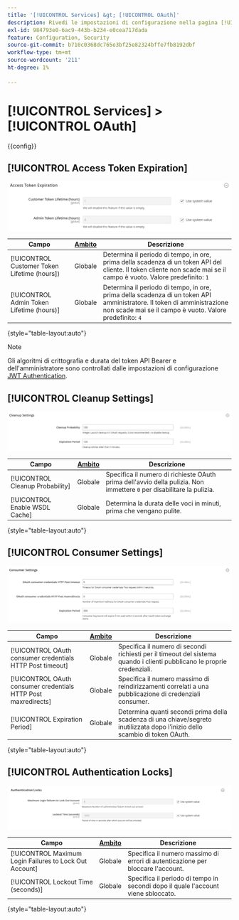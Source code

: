 ```yaml
---
title: '[!UICONTROL Services] &gt; [!UICONTROL OAuth]'
description: Rivedi le impostazioni di configurazione nella pagina [!UICONTROL Services] &gt; [!UICONTROL OAuth] dell'amministratore di Commerce.
exl-id: 984793e0-6ac9-443b-b234-e0cea717dada
feature: Configuration, Security
source-git-commit: b710c0368dc765e3bf25e82324bffe7fb8192dbf
workflow-type: tm+mt
source-wordcount: '211'
ht-degree: 1%

---
```


# [!UICONTROL Services] > [!UICONTROL OAuth]

{{config}}

## [!UICONTROL Access Token Expiration]

![Scadenza token di accesso](./assets/oauth-token-expire.png)<!-- zoom -->

| Campo | [Ambito](../../getting-started/websites-stores-views.md#scope-settings) | Descrizione |
|--- |--- |--- |
| [!UICONTROL Customer Token Lifetime (hours]) | Globale | Determina il periodo di tempo, in ore, prima della scadenza di un token API del cliente. Il token cliente non scade mai se il campo è vuoto. Valore predefinito: `1` |
| [!UICONTROL Admin Token Lifetime (hours)] | Globale | Determina il periodo di tempo, in ore, prima della scadenza di un token API amministratore. Il token di amministrazione non scade mai se il campo è vuoto. Valore predefinito: `4` |

{style="table-layout:auto"}

>[!NOTE]
>
>Gli algoritmi di crittografia e durata del token API Bearer e dell&#39;amministratore sono controllati dalle impostazioni di configurazione [JWT Authentication](magento-web-api.md#jwt-authentication).

## [!UICONTROL Cleanup Settings]

![Impostazioni pulizia](./assets/oauth-cleanup.png)<!-- zoom -->

| Campo | [Ambito](../../getting-started/websites-stores-views.md#scope-settings) | Descrizione |
|--- |--- |--- |
| [!UICONTROL Cleanup Probability] | Globale | Specifica il numero di richieste OAuth prima dell&#39;avvio della pulizia. Non immettere `0` per disabilitare la pulizia. |
| [!UICONTROL Enable WSDL Cache] | Globale | Determina la durata delle voci in minuti, prima che vengano pulite. |

{style="table-layout:auto"}

## [!UICONTROL Consumer Settings]

![Impostazioni consumer](./assets/oauth-consumer-settings.png)<!-- zoom -->

| Campo | [Ambito](../../getting-started/websites-stores-views.md#scope-settings) | Descrizione |
|--- |--- |--- |
| [!UICONTROL OAuth consumer credentials HTTP Post timeout] | Globale | Specifica il numero di secondi richiesti per il timeout del sistema quando i clienti pubblicano le proprie credenziali. |
| [!UICONTROL OAuth consumer credentials HTTP Post maxredirects] | Globale | Specifica il numero massimo di reindirizzamenti correlati a una pubblicazione di credenziali consumer. |
| [!UICONTROL Expiration Period] | Globale | Determina quanti secondi prima della scadenza di una chiave/segreto inutilizzata dopo l’inizio dello scambio di token OAuth. |

{style="table-layout:auto"}

## [!UICONTROL Authentication Locks]

![Blocchi di autenticazione](./assets/oauth-locks.png)<!-- zoom -->

| Campo | [Ambito](../../getting-started/websites-stores-views.md#scope-settings) | Descrizione |
|--- |--- |--- |
| [!UICONTROL Maximum Login Failures to Lock Out Account] | Globale | Specifica il numero massimo di errori di autenticazione per bloccare l&#39;account. |
| [!UICONTROL Lockout Time (seconds)] | Globale | Specifica il periodo di tempo in secondi dopo il quale l&#39;account viene sbloccato. |

{style="table-layout:auto"}
